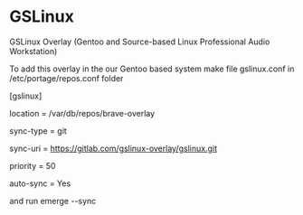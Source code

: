 # GSLinux
GSLinux Overlay (Gentoo and Source-based Linux Professional Audio Workstation)

To add this overlay in the our Gentoo based system make file gslinux.conf in /etc/portage/repos.conf folder

[gslinux]

location = /var/db/repos/brave-overlay

sync-type = git

sync-uri = https://gitlab.com/gslinux-overlay/gslinux.git

priority = 50

auto-sync = Yes


and run emerge --sync

